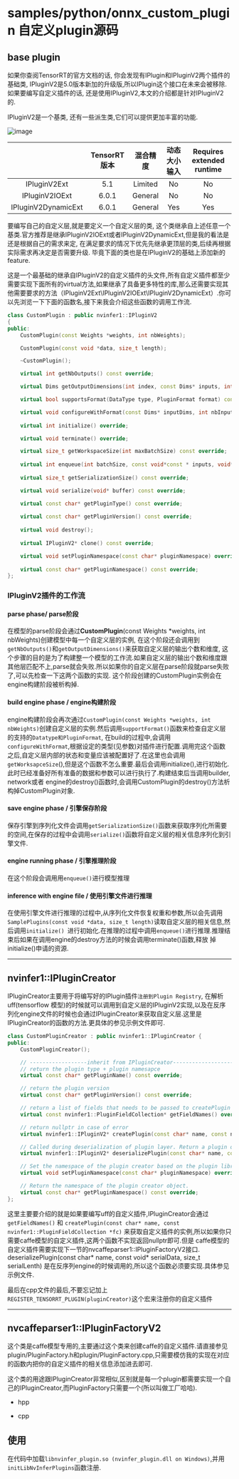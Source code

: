
# samples/python/onnx_custom_plugin 自定义plugin源码

## base plugin

如果你查阅TensorRT的官方文档的话, 你会发现有IPlugin和IPluginV2两个插件的基础类, IPluginV2是5.0版本新加的升级版,所以IPlugin这个接口在未来会被移除. 如果要编写自定义插件的话, 还是使用IPluginV2,本文的介绍都是针对IPluginV2的.

IPluginV2是一个基类, 还有一些派生类,它们可以提供更加丰富的功能.

![image](https://user-images.githubusercontent.com/38289304/69928212-f3ea8f00-14f5-11ea-9b8e-630fb367cf59.png)

| |TensorRT版本 | 混合精度 | 动态大小输入 | Requires extended runtime |
| :-: | :-: | :-: | :-: | :-: |
| IPluginV2Ext | 5.1 | Limited | No | No |
| IPluginV2IOExt | 6.0.1 | General | No | No |
| IPluginV2DynamicExt | 6.0.1 | General | Yes | Yes |

要编写自己的自定义层,就是要定义一个自定义层的类, 这个类继承自上述任意一个基类.官方推荐是继承IPluginV2IOExt或者IPluginV2DynamicExt,但是我的看法是还是根据自己的需求来定, 在满足要求的情况下优先先继承更顶层的类,后续再根据实际需求再决定是否需要升级. 毕竟下面的类也是在IPluginV2的基础上添加新的feature.


这是一个最基础的继承自IPluginV2的自定义插件的头文件,所有自定义插件都至少需要实现下面所有的virtual方法,如果继承了具备更多特性的库,那么还需要实现其他需要要求的方法（IPluginV2Ext\IPluginV2IOExt\IPluginV2DynamicExt）.你可以先浏览一下下面的函数名,接下来我会介绍这些函数的调用工作流.
```c++
class CustomPlugin : public nvinfer1::IPluginV2
{
public:
    CustomPlugin(const Weights *weights, int nbWeights);

    CustomPlugin(const void *data, size_t length);

    ~CustomPlugin();

    virtual int getNbOutputs() const override;

    virtual Dims getOutputDimensions(int index, const Dims* inputs, int nbInputDims) override;

    virtual bool supportsFormat(DataType type, PluginFormat format) const override;

    virtual void configureWithFormat(const Dims* inputDims, int nbInputs, const Dims* outputDims, int nbOutputs, DataType type, PluginFormat format, int maxBatchSize) override;
    
    virtual int initialize() override;

    virtual void terminate() override;

    virtual size_t getWorkspaceSize(int maxBatchSize) const override;
    
    virtual int enqueue(int batchSize, const void*const * inputs, void** outputs, void* workspace, cudaStream_t stream) override;
    
    virtual size_t getSerializationSize() const override;

    virtual void serialize(void* buffer) const override;

    virtual const char* getPluginType() const override;
    
    virtual const char* getPluginVersion() const override;
    
    virtual void destroy();
    
    virtual IPluginV2* clone() const override;

    virtual void setPluginNamespace(const char* pluginNamespace) override;
    
    virtual const char* getPluginNamespace() const override;
};
```


### IPluginV2插件的工作流

#### parse phase/ parse阶段

在模型的parse阶段会通过**CustomPlugin**(const Weights *weights, int nbWeights)创建模型中每一个自定义层的实例, 在这个阶段还会调用到`getNbOutputs()`和`getOutputDimensions()`来获取自定义层的输出个数和维度, 这个步骤的目的是为了构建整一个模型的工作流.如果自定义层的输出个数和维度跟其他层匹配不上,parse就会失败.所以如果你的自定义层在parse阶段就parse失败了,可以先检查一下这两个函数的实现. 这个阶段创建的CustomPlugin实例会在engine构建阶段被析构掉.

#### build engine phase / engine构建阶段

engine构建阶段会再次通过`CustomPlugin(const Weights *weights, int nbWeights)`创建自定义层的实例.然后调用`supportFormat()`函数来检查自定义层的支持的`Datatype和PluginFormat`, 在build的过程中,会调用`configureWithFormat`,根据设定的类型(见参数)对插件进行配置.调用完这个函数之后,自定义层内部的状态和变量应该被配置好了.在这里也会调用`getWorksapceSize`(),但是这个函数不怎么重要.最后会调用initialize(),进行初始化.此时已经准备好所有准备的数据和参数可以进行执行了.构建结束后当调用builder, network或者 engine的destroy()函数时,会调用CustomPlugin的destroy()方法析构掉CustomPlugin对象.

#### save engine phase / 引擎保存阶段

保存引擎到序列化文件会调用`getSerializationSize()`函数来获取序列化所需要的空间,在保存的过程中会调用`serialize()`函数将自定义层的相关信息序列化到引擎文件.

#### engine running phase / 引擎推理阶段

在这个阶段会调用用`enqueue()`进行模型推理

#### inference with engine file / 使用引擎文件进行推理

在使用引擎文件进行推理的过程中,从序列化文件恢复权重和参数,所以会先调用`SamplePlugins(const void *data, size_t length)`读取自定义层的相关信息,然后调用`initialize() `进行初始化.在推理的过程中调用`enqueue()`进行推理.推理结束后如果在调用engine的destroy方法的时候会调用terminate()函数,释放
掉initialize()申请的资源.

-----


## nvinfer1::IPluginCreator

IPluginCreator主要用于将编写好的IPlugin插件`注册到Plugin Registry`, 在解析uff(tensorflow 模型)的时候就可以调用到自定义层的IPluginV2实现,以及在反序列化engine文件的时候也会通过IPluginCreator来获取自定义层.这里是IPluginCreator的函数的方法.更具体的参见示例文件即可.
```c++
class CustomPluginCreator : public nvinfer1::IPluginCreator {
public:
    CustomPluginCreator();

    // ------------------inherit from IPluginCreator-------------------
    // return the plugin type + plugin namesapce
    virtual const char* getPluginName() const override;

    // return the plugin version
    virtual const char* getPluginVersion() const override;

    // return a list of fields that needs to be passed to createPlugin
    virtual const nvinfer1::PluginFieldCollection* getFieldNames() override;

    // return nullptr in case of error
    virtual nvinfer1::IPluginV2* createPlugin(const char* name, const nvinfer1::PluginFieldCollection *fc) override;

    // Called during deserialization of plugin layer. Return a plugin object.
    virtual nvinfer1::IPluginV2* deserializePlugin(const char* name, const void* serialData, size_t serialLenth) override;

    // Set the namespace of the plugin creator based on the plugin library it belongs to. This can be set while registering the plugin creator
    virtual void setPluginNamespace(const char* pluginNamespace) override {}

    // Return the namespace of the plugin creator object.
    virtual const char* getPluginNamespace() const override;
};

```

这里主要要介绍的就是如果要编写uff的自定义插件,IPluginCreator会通过`getFieldNames()` 和 `createPlugin(const char* name, const nvinfer1::PluginFieldCollection *fc)` 来获取自定义插件的实例,所以如果你只需要caffe模型的自定义插件,这两个函数不实现返回nullptr即可.但是 caffe模型的自定义插件需要实现下一节的nvcaffeparser1::IPluginFactoryV2接口. deserializePlugin(const char* name, const void* serialData, size_t serialLenth) 是在反序列engine的时候调用的,所以这个函数必须要实现.具体参见示例文件.

最后在cpp文件的最后,不要忘记加上`REGISTER_TENSORRT_PLUGIN(pluginCreator)`这个宏来注册你的自定义插件

-----

## nvcaffeparser1::IPluginFactoryV2

这个类是caffe模型专用的,主要通过这个类来创建caffe的自定义插件.请直接参见plugin/PluginFactory.h和plugin/PluginFactory.cpp,只需要模仿我的实现在对应的函数内把你的自定义插件的相关信息添加进去即可.

这个类的用途跟IPluginCreator非常相似,区别就是每一个plugin都需要实现一个自己的IPluginCreator,而PluginFactory只需要一个(所以叫做工厂哈哈).

- hpp

- cpp

## 使用

在代码中加载`libnvinfer_plugin.so (nvinfer_plugin.dll on Windows)`,并用`initLibNvInferPlugins`函数注册.
